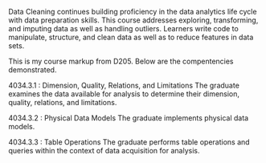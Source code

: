 Data Cleaning continues building proficiency in the data analytics life cycle with data preparation skills. This course addresses exploring, transforming, and imputing data as well as handling outliers. Learners write code to manipulate, structure, and clean data as well as to reduce features in data sets.

This is my course markup from D205. Below are the compentencies demonstrated.

4034.3.1 : Dimension, Quality, Relations, and Limitations
The graduate examines the data available for analysis to determine their dimension, quality, relations, and limitations.

4034.3.2 : Physical Data Models
The graduate implements physical data models.

4034.3.3 : Table Operations
The graduate performs table operations and queries within the context of data acquisition for analysis.
